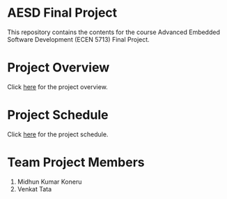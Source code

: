 # AESD Final Project
This repository contains the contents for the course Advanced Embedded Software Development (ECEN 5713) Final Project.

# Project Overview

Click [here](https://github.com/cu-ecen-aeld/final-project-VenkatTata/wiki/Project-Overview) for the project overview.

# Project Schedule

Click [here](https://github.com/cu-ecen-aeld/final-project-VenkatTata/wiki/Final-Project-Assignment-Schedule-Page) for the project schedule.


# Team Project Members

1. Midhun Kumar Koneru  
2. Venkat Tata  



